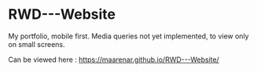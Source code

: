 # RWD---Website

My portfolio, mobile first. Media queries not yet implemented, to view only on small screens.

Can be viewed here : https://maarenar.github.io/RWD---Website/
